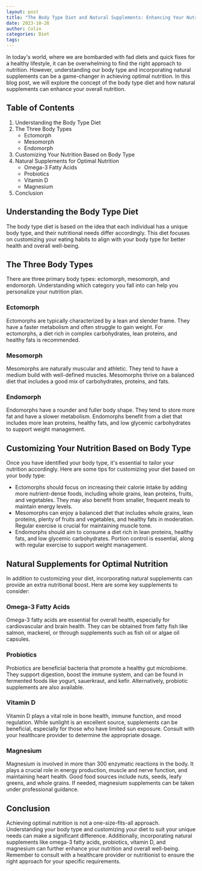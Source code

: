```yaml
---
layout: post
title: "The Body Type Diet and Natural Supplements: Enhancing Your Nutrition"
date: 2023-10-26
author: Colin
categories: Diet
tags: 
---
```


In today's world, where we are bombarded with fad diets and quick fixes for a healthy lifestyle, it can be overwhelming to find the right approach to nutrition. However, understanding our body type and incorporating natural supplements can be a game-changer in achieving optimal nutrition. In this blog post, we will explore the concept of the body type diet and how natural supplements can enhance your overall nutrition.

## Table of Contents
1. Understanding the Body Type Diet
2. The Three Body Types
   - Ectomorph
   - Mesomorph
   - Endomorph
3. Customizing Your Nutrition Based on Body Type
4. Natural Supplements for Optimal Nutrition
   - Omega-3 Fatty Acids
   - Probiotics
   - Vitamin D
   - Magnesium
5. Conclusion

## Understanding the Body Type Diet

The body type diet is based on the idea that each individual has a unique body type, and their nutritional needs differ accordingly. This diet focuses on customizing your eating habits to align with your body type for better health and overall well-being.

## The Three Body Types

There are three primary body types: ectomorph, mesomorph, and endomorph. Understanding which category you fall into can help you personalize your nutrition plan.

### Ectomorph

Ectomorphs are typically characterized by a lean and slender frame. They have a faster metabolism and often struggle to gain weight. For ectomorphs, a diet rich in complex carbohydrates, lean proteins, and healthy fats is recommended.

### Mesomorph

Mesomorphs are naturally muscular and athletic. They tend to have a medium build with well-defined muscles. Mesomorphs thrive on a balanced diet that includes a good mix of carbohydrates, proteins, and fats.

### Endomorph

Endomorphs have a rounder and fuller body shape. They tend to store more fat and have a slower metabolism. Endomorphs benefit from a diet that includes more lean proteins, healthy fats, and low glycemic carbohydrates to support weight management.

## Customizing Your Nutrition Based on Body Type

Once you have identified your body type, it's essential to tailor your nutrition accordingly. Here are some tips for customizing your diet based on your body type:

- Ectomorphs should focus on increasing their calorie intake by adding more nutrient-dense foods, including whole grains, lean proteins, fruits, and vegetables. They may also benefit from smaller, frequent meals to maintain energy levels.
- Mesomorphs can enjoy a balanced diet that includes whole grains, lean proteins, plenty of fruits and vegetables, and healthy fats in moderation. Regular exercise is crucial for maintaining muscle tone.
- Endomorphs should aim to consume a diet rich in lean proteins, healthy fats, and low glycemic carbohydrates. Portion control is essential, along with regular exercise to support weight management.

## Natural Supplements for Optimal Nutrition

In addition to customizing your diet, incorporating natural supplements can provide an extra nutritional boost. Here are some key supplements to consider:

### Omega-3 Fatty Acids

Omega-3 fatty acids are essential for overall health, especially for cardiovascular and brain health. They can be obtained from fatty fish like salmon, mackerel, or through supplements such as fish oil or algae oil capsules.

### Probiotics

Probiotics are beneficial bacteria that promote a healthy gut microbiome. They support digestion, boost the immune system, and can be found in fermented foods like yogurt, sauerkraut, and kefir. Alternatively, probiotic supplements are also available.

### Vitamin D

Vitamin D plays a vital role in bone health, immune function, and mood regulation. While sunlight is an excellent source, supplements can be beneficial, especially for those who have limited sun exposure. Consult with your healthcare provider to determine the appropriate dosage.

### Magnesium

Magnesium is involved in more than 300 enzymatic reactions in the body. It plays a crucial role in energy production, muscle and nerve function, and maintaining heart health. Good food sources include nuts, seeds, leafy greens, and whole grains. If needed, magnesium supplements can be taken under professional guidance.

## Conclusion

Achieving optimal nutrition is not a one-size-fits-all approach. Understanding your body type and customizing your diet to suit your unique needs can make a significant difference. Additionally, incorporating natural supplements like omega-3 fatty acids, probiotics, vitamin D, and magnesium can further enhance your nutrition and overall well-being. Remember to consult with a healthcare provider or nutritionist to ensure the right approach for your specific requirements.